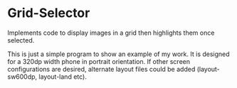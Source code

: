 # Grid-Selector
Implements code to display images in a grid then highlights them once selected.

This is just a simple program to show an example of my work.  It is designed for a 320dp width phone in 
portrait orientation.  If other screen configurations are desired, alternate layout files could be added 
(layout-sw600dp, layout-land etc).

